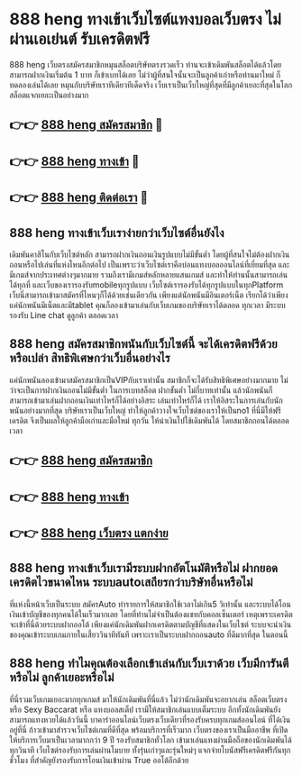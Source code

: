 # 888 heng ทางเข้าเว็บไซต์แทงบอลเว็บตรง ไม่ผ่านเอเย่นต์ รับเครดิตฟรี

888 heng เว็บตรงสมัครสมาชิกหมุนสล็อตบริษัทตรงรวดเร็ว ท่านจะเข้าเดิมพันสล็อตได้แล้วโดยสามารถฝากเงินเริ่มต้น 1 บาท ก็เข้าเบทได้เลย ไม่ว่าผู้ที่สนใจนั้นจะเป็นลูกค้าเก่าหรือท่านมาใหม่ ก็ทดลองเล่นได้เลย หมุนกับบริษัทเราทีเดียวทีเด็ดจริง เว็บเราเป็นเว็บใหญ่ที่สุดที่มีลูกค้าเยอะที่สุดในโลก สล็อตแจกเยอะเป็นอย่างมาก

## 👉👉 [888 heng สมัครสมาชิก](https://bit.ly/3Ckzg5n) 🎰
## 👉👉 [888 heng ทางเข้า](https://bit.ly/3Ckzg5n) 🎰
## 👉👉 [888 heng ติดต่อเรา](https://bit.ly/3Ckzg5n) 🎰

## 888 heng ทางเข้าเว็บเราง่ายกว่าเว็บไซต์อื่นยังไง
เดิมพันคาสิโนกับเว็บไซต์หลัก สามารถฝากเงินถอนเงินรูปแบบไม่มีขั้นต่ำ โดยผู้ที่สนใจไม่ต้องฝากเงินถอนหรือไปเล่นที่แห่งไหนอีกต่อไป เป็นเพราะว่าเว็บไซต์เราคือบ่อนแทงบอลออนไลน์ที่เยี่ยมที่สุด และมีเกมส์จากประเทศต่างๆมากมาย รวมถึงเรามีเกมส์หลักหลายแสนเกมส์ และทำให้ท่านนั้นสามารถเล่นได้ทุกที่ และเว็บของเรารองรับmobileทุกรูปแบบ เว็บไซต์เรารองรับได้ทุกรูปแบบในทุกPlatform เว็บนี่สามารถเข้ามาสมัครที่ไหนๆก็ได้ด้วยเช่นเดียวกัน เพียงแต่นักพนันมีอินเตอร์เน็ต เรียกได้ว่าเพียงแค่นักพนันมีเน็ตและมีtablet คุณก็ลองเข้ามาเล่นกับเว็บเกมของบริษัทเราได้ตลอด ทุกเวลา มีระบบรองรับ Line chat ดูลูกค้า ตลอดเวลา

## 888 heng สมัครสมาชิกพนันกับเว็บไซต์นี้ จะได้เครดิตฟรีด้วยหรือเปล่า สิทธิพิเศษกว่าเว็บอื่นอย่างไร
แค่นักพนันลองเข้ามาสมัครสมาชิกเป็นVIPกับเราเท่านั้น สมาชิกก็จะได้รับสิทธิพิเศษอย่างมากมาย ไม่ว่าจะเป็นการฝากเงินถอนไม่มีขั้นต่ำ ในการเบทสล็อต ฝากขั้นต่ำ ไม่กี่บาทเท่านั้น แล้วนักพนันก็สามารถเข้ามาเล่นฝากถอนเงินเท่าไหร่ก็ได้อย่างอิสระ เล่นเท่าไหร่ก็ได้ เราให้อิสระในการเล่นกับนักพนันอย่างมากที่สุด บริษัทเราเป็นเว็บใหญ่ ทำให้ลูกค้าวางใจเว็บไซต์ของเราให้เป็นno1 ที่นี่มีให้ฟรีเครดิต จึงเป็นผลให้ลูกค้ามือเก่าและมือใหม่ ทุกวัน ให้นำเงินไปใช้เดิมพันได้ โดยสมาชิกถอนได้ตลอดเวลา

## 👉👉 [888 heng สมัครสมาชิก](https://bit.ly/3Ckzg5n)
## 👉👉 [888 heng ทางเข้า](https://bit.ly/3Ckzg5n)
## 👉👉 [888 heng เว็บตรง แตกง่าย](https://bit.ly/3Ckzg5n)

## 888 heng ทางเข้าเว็บเรามีระบบฝากอัตโนมัติหรือไม่ ฝากยอดเครดิตไวขนาดไหน ระบบautoเสถียรกว่าบริษัทอื่นหรือไม่
ที่แห่งนี้หน้าเว็บเป็นระบบ สมัครAuto ทำรายการให้สมาชิกใช้เวลาไม่เกิน5 วิเท่านั้น และระบบได้โอนเงินเข้าบัญชีของทุกคนได้ในเร็วมากเลย โดยที่ท่านไม่จำเป็นต้องแชทกับคอลเซ็นเตอร์ เหตุเพราะเครดิตจะเข้าที่นี่ด้วยระบบฝากออโต้ เพียงแค่นักเดิมพันฝากเครดิตตามบัญชีที่แสดงในเว็บไซต์ ระบบจะนำเงินของคุณเข้าระบบเกมภายในเสี้ยววินาทีทันที เพราะเราเป็นระบบฝากถอนauto ที่ดีมากที่สุด ในตอนนี้

## 888 heng ทำไมคุณต้องเลือกเข้าเล่นกับเว็บเราด้วย เว็บมีการันตีหรือไม่ ลูกค้าเยอะหรือไม่
ที่นี่รวมเว็บเกมเยอะมากทุกเกมส์ มาให้นักเดิมพันที่นี่แล้ว ไม่ว่านักเดิมพันจะอยากเล่น สล็อตเว็บตรง หรือ Sexy Baccarat หรือ แทงบอลสเต็ป เรามีให้สมาชิกเล่นแบบเต็มระบบ อีกทั้งนักเดิมพันยังสามารถแทงหวยได้แล้ววันนี้ บาคาร่าออนไลน์เว็บตรงเว็บเดียวที่รองรับครบทุกเกมส์ออนไลน์ ที่ได้เงินอยู่ที่นี่ ก้าวเข้ามาสำรวจเว็บไซต์เกมที่ดีที่สุด พร้อมบริการที่เร็วมาก เว็บตรงของเราเป็นมืออาชีพ ที่เปิดให้บริการเว็บมาเป็นเวลามากกว่า 9 ปี รองรับสมาชิกทั่วโลก เข้ามาเล่นแทงผ่านมือถือของนักเดิมพันได้ทุกวินาที เว็บไซต์รองรับการเล่นผ่านโมบาย ทั้งรุ่นเก่าๆและรุ่นใหม่ๆ แจกจ่ายโบนัสฟรีเครดิตฟรีกันทุกชั่วโมง ที่สำคัญยังรองรับการโอนเงินเข้าผ่าน True ออโต้อีกด้วย
